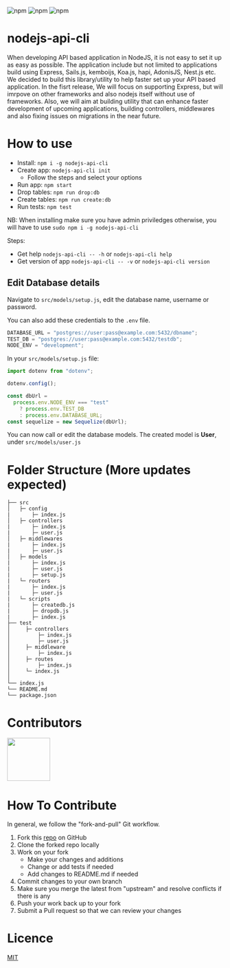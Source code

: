 ![npm](https://img.shields.io/npm/dt/nodejs-api-cli)
![npm](https://img.shields.io/npm/v/nodejs-api-cli)
![npm](https://img.shields.io/static/v1?label=PR&message=Welcome&color=brightgreen)

# nodejs-api-cli

When developing API based application in NodeJS, it is not easy to set it up as easy as possible.
The application include but not limited to applications build using Express, Sails.js, kemboijs, Koa.js, hapi, AdonisJS, Nest.js etc.
We decided to build this library/utility to help faster set up your API based application.
In the fisrt release, We will focus on supporting Express, but will imrpove on other frameworks and also nodejs itself without use of frameworks.
Also, we will aim at building utility that can enhance faster development of upcoming applications, building controllers, middlewares and also fixing issues on migrations in the near future.

# How to use

- Install: `npm i -g nodejs-api-cli`
- Create app: `nodejs-api-cli init`
  - Follow the steps and select your options
- Run app: `npm start`
- Drop tables: `npm run drop:db`
- Create tables: `npm run create:db`
- Run tests: `npm test`

NB: When installing make sure you have admin priviledges otherwise, you will have to use `sudo npm i -g nodejs-api-cli`

Steps:

- Get help `nodejs-api-cli -- -h` or `nodejs-api-cli help`
- Get version of app `nodejs-api-cli -- -v` or `nodejs-api-cli version`

## Edit Database details

Navigate to `src/models/setup.js`, edit the database name, username or password.

You can also add these credentials to the `.env` file.

```javascript
DATABASE_URL = "postgres://user:pass@example.com:5432/dbname";
TEST_DB = "postgres://user:pass@example.com:5432/testdb";
NODE_ENV = "development";
```

In your `src/models/setup.js` file:

```javascript
import dotenv from "dotenv";

dotenv.config();

const dbUrl =
  process.env.NODE_ENV === "test"
    ? process.env.TEST_DB
    : process.env.DATABASE_URL;
const sequelize = new Sequelize(dbUrl);
```

You can now call or edit the database models. The created model is **User**, under `src/models/user.js`

# Folder Structure (More updates expected)

    ├── src
    │   ├─ config
    |       ├─ index.js
    │   ├─ controllers
    |       ├─ index.js
    |       ├─ user.js
    │   ├─ middlewares
    |       ├─ index.js
    |       ├─ user.js
    │   ├─ models
    |       ├─ index.js
    |       ├─ user.js
    |       ├─ setup.js
    |   └─ routers
    |       ├─ index.js
    |       ├─ user.js
    |   └─ scripts
    |       ├─ createdb.js
    |       ├─ dropdb.js
    |       ├─ index.js
    ├── test
    │     ├─ controllers
    │         ├─ index.js
    │         ├─ user.js
    │     ├─ middleware
    │         ├─ index.js
    │     ├─ routes
    │         ├─ index.js
    │     └─ index.js
    │
    └── index.js
    └── README.md
    └── package.json

# Contributors

<a href="https://github.com/kemboijs/nodejs-api-cli/graphs/contributors">
  <img src="https://contributors-img.firebaseapp.com/image?repo=kemboijs/nodejs-api-cli" width="100"/>
</a>

# How To Contribute

In general, we follow the "fork-and-pull" Git workflow.

1. Fork this [repo](https://github.com/kemboijs/nodejs-api-cli.git) on GitHub
2. Clone the forked repo locally
3. Work on your fork
   - Make your changes and additions
   - Change or add tests if needed
   - Add changes to README.md if needed
4. Commit changes to your own branch
5. Make sure you merge the latest from "upstream" and resolve conflicts if there is any
6. Push your work back up to your fork
7. Submit a Pull request so that we can review your changes

# Licence

[MIT](https://github.com/kemboijs/nodejs-api-cli/blob/master/LICENSE)
